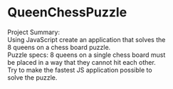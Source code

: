 # QueenChessPuzzle  
Project Summary:  
  Using JavaScript create an application that solves the  
  8 queens on a chess board puzzle.  
  Puzzle specs: 8 queens on a single chess board must  
  be placed in a way that they cannot hit each other.  
  Try to make the fastest JS application possible to  
  solve the puzzle.  
